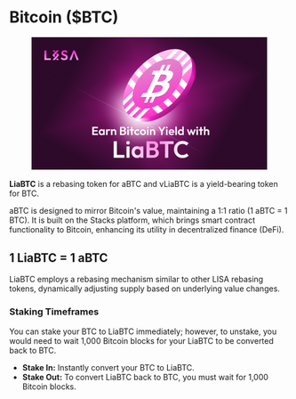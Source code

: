 # Bitcoin ($BTC)

<figure><img src="../../.gitbook/assets/LISA_Earn_with_LiaBTC.png" alt=""><figcaption></figcaption></figure>

**LiaBTC** is a rebasing token for aBTC and vLiaBTC is a yield-bearing token for BTC.

aBTC is designed to mirror Bitcoin's value, maintaining a 1:1 ratio (1 aBTC = 1 BTC). It is built on the Stacks platform, which brings smart contract functionality to Bitcoin, enhancing its utility in decentralized finance (DeFi).

## 1 LiaBTC = 1 aBTC <a href="#id-7d7f" id="id-7d7f"></a>

LiaBTC employs a rebasing mechanism similar to other LISA rebasing tokens, dynamically adjusting supply based on underlying value changes.

### Staking Timeframes

You can stake your BTC to LiaBTC immediately; however, to unstake, you would need to wait 1,000 Bitcoin blocks for your LiaBTC to be converted back to BTC.

* **Stake In:** Instantly convert your BTC to LiaBTC.
* **Stake Out:** To convert LiaBTC back to BTC, you must wait for 1,000 Bitcoin blocks.

